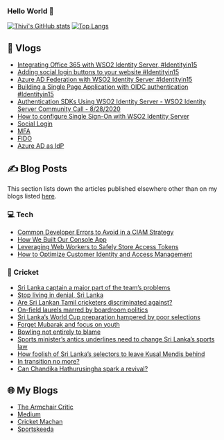 ### Hello World 👋

[![Thivi's GitHub stats](https://github-readme-stats.vercel.app/api?username=thivi&count_private=true&show_icons=true&line_height=40)](https://github.com/thivi/thivi/) 
[![Top Langs](https://github-readme-stats.vercel.app/api/top-langs/?username=thivi&langs_count=5)](https://github.com/thivi/thivi/)
 
## :movie_camera: Vlogs
- [Integrating Office 365 with WSO2 Identity Server, #Identityin15](https://www.youtube.com/watch?v=Czxf1o0wp_Y)
- [Adding social login buttons to your website #Identityin15](https://www.youtube.com/watch?v=vsBTweSjVRE)
- [Azure AD Federation with WSO2 Identity Server #Identityin15](https://www.youtube.com/watch?v=ycIplHrB6a4)
- [Building a Single Page Application with OIDC authentication #Identityin15](https://www.youtube.com/watch?v=HPneV0xpm8U)
- [Authentication SDKs Using WSO2 Identity Server - WSO2 Identity Server Community Call - 8/28/2020](https://youtu.be/hM2FBgKCi0s?t=1744)
- [How to configure Single Sign-On with WSO2 Identity Server](https://www.youtube.com/watch?v=XksczG8zLyw)
- [Social Login](https://youtu.be/v7AQpkLFq_A)
- [MFA](https://youtu.be/i_p0nYtguEs)
- [FIDO](https://youtu.be/5d-wV6ufBXY)
- [Azure AD as IdP](https://youtu.be/CcrfMKLQq94)

## ✍️ Blog Posts
This section lists down the articles published elsewhere other than on my blogs listed [here](#-my-blogs).
### 💻 Tech
- [Common Developer Errors to Avoid in a CIAM Strategy](https://wso2.com/blogs/thesource/common-developer-errors-to-avoid-in-a-ciam-strategy/)
- [How We Built Our Console App](https://wso2.com/blogs/thesource/how-we-built-our-console-app/)
- [Leveraging Web Workers to Safely Store Access Tokens](https://thenewstack.io/leveraging-web-workers-to-safely-store-access-tokens/)
- [How to Optimize Customer Identity and Access Management](https://thenewstack.io/how-to-optimize-customer-identity-and-access-management/)

### 🏏 Cricket 

- [Sri Lanka captain a major part of the team’s problems](https://www.islandcricket.lk/editorial/sri-lanka-captain-a-major-part-of-the-teams-problems/)
- [Stop living in denial, Sri Lanka](https://www.islandcricket.lk/editorial/stop-living-in-denial-sri-lanka/)
- [Are Sri Lankan Tamil cricketers discriminated against?](https://www.islandcricket.lk/editorial/are-sri-lankan-tamil-cricketers-discriminated-against/)
- [On-field laurels marred by boardroom politics](https://www.islandcricket.lk/sri_lanka_cricket_ne/on-field-laurels-marred-by-boardroom-politics/)
- [Sri Lanka’s World Cup preparation hampered by poor selections](https://www.islandcricket.lk/editorial/sri-lankas-world-cup-preparation-hampered-by-poor-selections/)
- [Forget Mubarak and focus on youth](https://www.islandcricket.lk/editorial/forget-mubarak-and-focus-on-youth/)
- [Bowling not entirely to blame](https://www.islandcricket.lk/editorial/bowling-not-entirely-to-blame/)
- [Sports minister’s antics underlines need to change Sri Lanka’s sports law](https://www.islandcricket.lk/editorial/sports-ministers-antics-underlines-need-to-change-sri-lankas-sports-law/)
- [How foolish of Sri Lanka’s selectors to leave Kusal Mendis behind](https://www.islandcricket.lk/editorial/how-foolish-of-sri-lankas-selectors-to-leave-kusal-mendis-behind/)
- [In transition no more?](https://www.islandcricket.lk/editorial/in-transition-no-more/)
- [Can Chandika Hathurusingha spark a revival?](https://www.islandcricket.lk/editorial/can-chandika-hathurusingha-spark-a-revival/)


## 🌐 My Blogs
- [The Armchair Critic](https://www.thearmchaircritic.org)
- [Medium](https://thivi.medium.com)
- [Cricket Machan](https://www.cricketmachan.com)
- [Sportskeeda](https://www.sportskeeda.com/profile/theviyanthan-krishnamohan)



